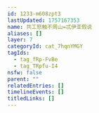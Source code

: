 ```yaml
---
id: 1233-m608zpt3
lastUpdated: 1757167353
name: 共工怒触不周山=忒伊亚假说
aliases: []
layer: 7
categoryId: cat_7hqnYMGY
tagIds:
  - tag_fRp-FvBe
  - tag_TRpfu-I4
nsfw: false
parent: ""
relatedEntries: []
timelineEvents: []
titledLinks: []
---
```


